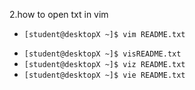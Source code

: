2.how to open txt in vim 

+ `[student@desktopX ~]$ vim README.txt`
* `[student@desktopX ~]$ visREADME.txt`
* `[student@desktopX ~]$ viz README.txt`
* `[student@desktopX ~]$ vie README.txt`
